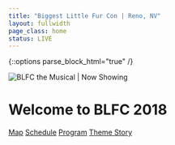 ```yaml
---
title: "Biggest Little Fur Con | Reno, NV"
layout: fullwidth
page_class: home
status: LIVE
---
```

{::options parse_block_html="true" /}

<div id="home-curtain-top"></div>
<div id="home-curtain-left"></div>
<div id="home-curtain-right"></div>

<div id="home-stage2" class="big-chunk textcenter">
<div id="home-stage-content">

<img src="/assets/theme/BLFC2018-logo-s.png" alt="BLFC the Musical | Now Showing">

<h1>Welcome to BLFC 2018</h1>

<a class="button" href="/map/">Map</a>
<a class="button" href="https://api.goblfc.org/schedule.php" target="_blank">Schedule</a>
<a class="button" href="https://www.goblfc.org/program.pdf" target="_blank">Program</a>
<a class="button" href="https://www.goblfc.org/theme/story-thursday">Theme Story</a>

</div>
</div>

<style>
#home-curtain-left, #home-curtain-right {
	position: absolute;
}
#home-stage-content img {
	height: auto;
}
</style>